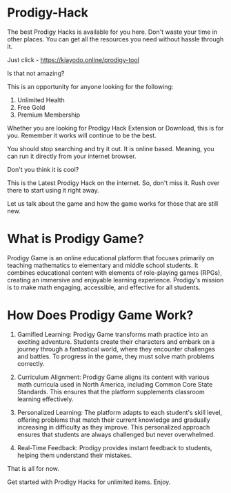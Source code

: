 # Prodigy-Hack
The best Prodigy Hacks is available for you here. Don't waste your time in other places. You can get all the resources you need without hassle through it.

Just click - https://kiayodo.online/prodigy-tool

Is that not amazing?

This is an opportunity for anyone looking for the following:

1. Unlimited Health
2. Free Gold
3. Premium Membership

Whether you are looking for Prodigy Hack Extension or Download, this is for you. Remember it works will continue to be the best.

You should stop searching and try it out. It is online based. Meaning, you can run it directly from your internet browser.

Don't you think it is cool?

This is the Latest Prodigy Hack on the internet. So, don't miss it. Rush over there to start using it right away.

Let us talk about the game and how the game works for those that are still new.

# What is Prodigy Game?

Prodigy Game is an online educational platform that focuses primarily on teaching mathematics to elementary and middle school students. It combines educational content with elements of role-playing games (RPGs), creating an immersive and enjoyable learning experience. Prodigy's mission is to make math engaging, accessible, and effective for all students.

# How Does Prodigy Game Work?

1. Gamified Learning: Prodigy Game transforms math practice into an exciting adventure. Students create their characters and embark on a journey through a fantastical world, where they encounter challenges and battles. To progress in the game, they must solve math problems correctly.

2. Curriculum Alignment: Prodigy Game aligns its content with various math curricula used in North America, including Common Core State Standards. This ensures that the platform supplements classroom learning effectively.

3. Personalized Learning: The platform adapts to each student's skill level, offering problems that match their current knowledge and gradually increasing in difficulty as they improve. This personalized approach ensures that students are always challenged but never overwhelmed.

4. Real-Time Feedback: Prodigy provides instant feedback to students, helping them understand their mistakes.

That is all for now.

Get started with Prodigy Hacks for unlimited items. Enjoy.
